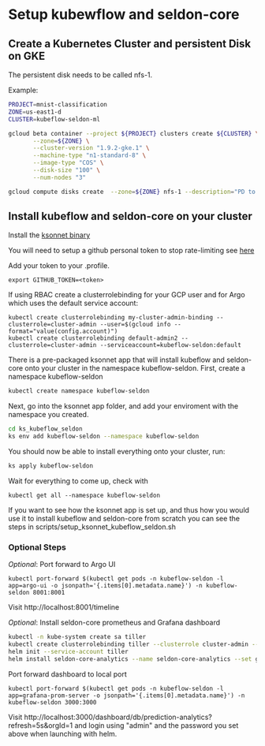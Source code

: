# Setup kubewflow and seldon-core

## Create a Kubernetes Cluster and persistent Disk on GKE

The persistent disk needs to be called nfs-1.

Example: 

```bash
PROJECT=mnist-classification
ZONE=us-east1-d
CLUSTER=kubeflow-seldon-ml

gcloud beta container --project ${PROJECT} clusters create ${CLUSTER} \
       --zone=${ZONE} \
       --cluster-version "1.9.2-gke.1" \
       --machine-type "n1-standard-8" \
       --image-type "COS" \
       --disk-size "100" \
       --num-nodes "3" 

gcloud compute disks create  --zone=${ZONE} nfs-1 --description="PD to back NFS storage on GKE." --size=1TB

```


## Install kubeflow and seldon-core on your cluster

Install the [ksonnet binary](https://github.com/ksonnet/ksonnet/releases)

You will need to setup a github personal token to stop rate-limiting see [here](https://github.com/ksonnet/ksonnet/blob/master/docs/troubleshooting.md)

Add your token to your .profile.

```
export GITHUB_TOKEN=<token>
```

If using RBAC create a clusterrolebinding for your GCP user and for Argo which uses the default service account:

```
kubectl create clusterrolebinding my-cluster-admin-binding --clusterrole=cluster-admin --user=$(gcloud info --format="value(config.account)")
kubectl create clusterrolebinding default-admin2 --clusterrole=cluster-admin --serviceaccount=kubeflow-seldon:default
```

There is a pre-packaged ksonnet app that will install kubeflow and seldon-core onto your cluster in the namespace kubeflow-seldon. First, create a namespace kubeflow-seldon

```bash
kubectl create namespace kubeflow-seldon
```

Next, go into the ksonnet app folder, and add your enviroment with the namespace you created.

```bash
cd ks_kubeflow_seldon
ks env add kubeflow-seldon --namespace kubeflow-seldon
```

You should now be able to install everything onto your cluster, run:

```bash
ks apply kubeflow-seldon
```

Wait for everything to come up, check with

```
kubectl get all --namespace kubeflow-seldon
```

If you want to see how the ksonnet app is set up, and thus how you would use it to install kubeflow and seldon-core from scratch you can see the steps in scripts/setup_ksonnet_kubeflow_seldon.sh


### Optional Steps

*Optional*: Port forward to Argo UI

```
kubectl port-forward $(kubectl get pods -n kubeflow-seldon -l app=argo-ui -o jsonpath='{.items[0].metadata.name}') -n kubeflow-seldon 8001:8001
```

Visit http://localhost:8001/timeline

*Optional*: Install seldon-core prometheus and Grafana dashboard

```bash
kubectl -n kube-system create sa tiller
kubectl create clusterrolebinding tiller --clusterrole cluster-admin --serviceaccount=kube-system:tiller
helm init --service-account tiller
helm install seldon-core-analytics --name seldon-core-analytics --set grafana_prom_admin_password=password --set persistence.enabled=false --repo https://storage.googleapis.com/seldon-charts --namespace kubeflow-seldon
```

Port forward dashboard to local port

```
kubectl port-forward $(kubectl get pods -n kubeflow-seldon -l app=grafana-prom-server -o jsonpath='{.items[0].metadata.name}') -n kubeflow-seldon 3000:3000
```

Visit http://localhost:3000/dashboard/db/prediction-analytics?refresh=5s&orgId=1 and login using "admin" and the password you set above when launching with helm.
